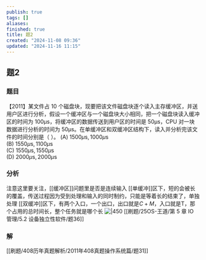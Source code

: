 ```yaml
---
publish: true
tags: []
aliases: 
finished: true
title: 题2
created: "2024-11-08 09:36"
updated: "2024-11-16 11:15"
---
```

## 题2
### 题目
【2011】某文件占 10 个磁盘块，现要把该文件磁盘块逐个读入主存缓冲区，并送用户区进行分析，假设一个缓冲区与一个磁盘块大小相同，把一个磁盘块读入缓冲区的时间为 100μs，将缓冲区的数据传送到用户区的时间是 50μs，CPU 对一块数据进行分析的时间为 50μs。在单缓冲区和双缓冲区结构下，读入并分析完该文件的时间分别是（ ）。
(A) ${1500\mu }\mathrm{s},{1000\mu }\mathrm{s}$  
(B) ${1550\mu }\mathrm{s},{1100\mu }\mathrm{s}$  
(C) ${1550\mu }\mathrm{s},{1550\mu }\mathrm{s}$  
(D) ${2000\mu }\mathrm{s},{2000\mu }\mathrm{s}$
### 分析
注意这里要关注，[[缓冲区]]问题里是否是连续输入
[[单缓冲]]区下，短的会被长的覆盖，传送过程因为受到处理和输入的同时制约，只能是等着长的结束了，单独处理
[[双缓冲]]区下，有两个入口，一个出口，出口就是$C+M$，入口就是T，那个占用的总时间长，整个任务就是哪个长
![|450](https://img.hwenyi.tech/202411161915939.webp)
[[刷题/25OS-王道/第 5 章 IO 管理/5.2 设备独立性软件/题36]]
### 解
[[刷题/408历年真题解析/2011年408真题操作系统篇/题31]]